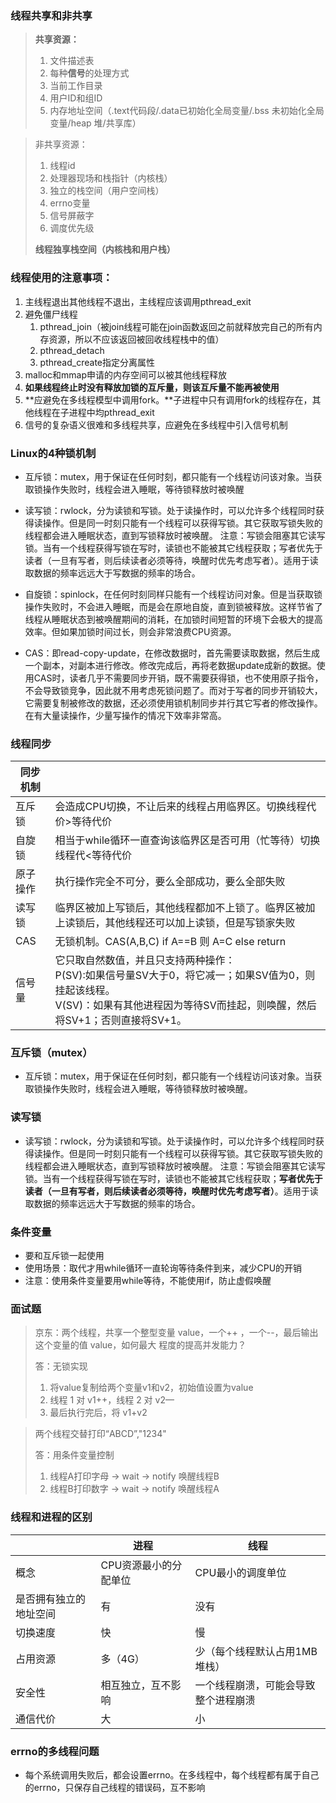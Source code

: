 ### 线程共享和非共享

> **共享资源：**
>
> 1. 文件描述表
> 2. 每种**信号**的处理方式
> 3. 当前工作目录
> 4. 用户ID和组ID
> 5. 内存地址空间（.text代码段/.data已初始化全局变量/.bss 未初始化全局变量/heap 堆/共享库）

> 非共享资源：
>
> 1. 线程id
> 2. 处理器现场和栈指针（内核栈）
> 3. 独立的栈空间（用户空间栈）
> 4. errno变量
> 5. 信号屏蔽字
> 6. 调度优先级
>
> **线程独享栈空间（内核栈和用户栈）**

### 线程使用的注意事项：

1. 主线程退出其他线程不退出，主线程应该调用pthread_exit
2. 避免僵尸线程
   1. pthread_join（被join线程可能在join函数返回之前就释放完自己的所有内存资源，所以不应该返回被回收线程栈中的值）
   2. pthread_detach
   3. pthread_create指定分离属性
3. malloc和mmap申请的内存空间可以被其他线程释放
4. **如果线程终止时没有释放加锁的互斥量，则该互斥量不能再被使用**
5. **应避免在多线程模型中调用fork。**子进程中只有调用fork的线程存在，其他线程在子进程中均pthread_exit
6. 信号的复杂语义很难和多线程共享，应避免在多线程中引入信号机制

### Linux的4种锁机制

+ 互斥锁：mutex，用于保证在任何时刻，都只能有一个线程访问该对象。当获取锁操作失败时，线程会进入睡眠，等待锁释放时被唤醒

+ 读写锁：rwlock，分为读锁和写锁。处于读操作时，可以允许多个线程同时获得读操作。但是同一时刻只能有一个线程可以获得写锁。其它获取写锁失败的线程都会进入睡眠状态，直到写锁释放时被唤醒。 注意：写锁会阻塞其它读写锁。当有一个线程获得写锁在写时，读锁也不能被其它线程获取；写者优先于读者（一旦有写者，则后续读者必须等待，唤醒时优先考虑写者）。适用于读取数据的频率远远大于写数据的频率的场合。

+ 自旋锁：spinlock，在任何时刻同样只能有一个线程访问对象。但是当获取锁操作失败时，不会进入睡眠，而是会在原地自旋，直到锁被释放。这样节省了线程从睡眠状态到被唤醒期间的消耗，在加锁时间短暂的环境下会极大的提高效率。但如果加锁时间过长，则会非常浪费CPU资源。
+ CAS：即read-copy-update，在修改数据时，首先需要读取数据，然后生成一个副本，对副本进行修改。修改完成后，再将老数据update成新的数据。使用CAS时，读者几乎不需要同步开销，既不需要获得锁，也不使用原子指令，不会导致锁竞争，因此就不用考虑死锁问题了。而对于写者的同步开销较大，它需要复制被修改的数据，还必须使用锁机制同步并行其它写者的修改操作。在有大量读操作，少量写操作的情况下效率非常高。

### 线程同步

| 同步机制 |                                                              |
| -------- | ------------------------------------------------------------ |
| 互斥锁   | 会造成CPU切换，不让后来的线程占用临界区。切换线程代价>等待代价 |
| 自旋锁   | 相当于while循环一直查询该临界区是否可用（忙等待）切换线程代<等待代价 |
| 原子操作 | 执行操作完全不可分，要么全部成功，要么全部失败               |
| 读写锁   | 临界区被加上写锁后，其他线程都加不上锁了。临界区被加上读锁后，其他线程还可以加上读锁，但是写锁家失败 |
| CAS      | 无锁机制。CAS(A,B,C) if A==B 则 A=C else return              |
| 信号量   | 它只取自然数值，并且只支持两种操作：<br>P(SV):如果信号量SV大于0，将它减一；如果SV值为0，则挂起该线程。<br>V(SV)：如果有其他进程因为等待SV而挂起，则唤醒，然后将SV+1；否则直接将SV+1。 |

### 互斥锁（mutex）

+ 互斥锁：mutex，用于保证在任何时刻，都只能有一个线程访问该对象。当获取锁操作失败时，线程会进入睡眠，等待锁释放时被唤醒。

### 读写锁

+ 读写锁：rwlock，分为读锁和写锁。处于读操作时，可以允许多个线程同时获得读操作。但是同一时刻只能有一个线程可以获得写锁。其它获取写锁失败的线程都会进入睡眠状态，直到写锁释放时被唤醒。 注意：写锁会阻塞其它读写锁。当有一个线程获得写锁在写时，读锁也不能被其它线程获取；**写者优先于读者（一旦有写者，则后续读者必须等待，唤醒时优先考虑写者）**。适用于读取数据的频率远远大于写数据的频率的场合。

### 条件变量

+ 要和互斥锁一起使用
+ 使用场景：取代才用while循环一直轮询等待条件到来，减少CPU的开销
+ 注意：使用条件变量要用while等待，不能使用if，防止虚假唤醒

### 面试题

> 京东：两个线程，共享一个整型变量 value，一个++ ，一个--，最后输出这个变量的值 value，如何最大
> 程度的提高并发能力？
>
> 答：无锁实现
>
> 1. 将value复制给两个变量v1和v2，初始值设置为value
> 2. 线程 1 对 v1++，线程 2 对 v2—
> 3. 最后执行完后，将 v1+v2

> 两个线程交替打印“ABCD”,"1234"
>
> 答：用条件变量控制
>
> 1. 线程A打印字母 -> wait -> notify 唤醒线程B
> 2. 线程B打印数字 -> wait -> notify 唤醒线程A

### 线程和进程的区别

|                        | 进程                  | 线程                                 |
| ---------------------- | --------------------- | ------------------------------------ |
| 概念                   | CPU资源最小的分配单位 | CPU最小的调度单位                    |
| 是否拥有独立的地址空间 | 有                    | 没有                                 |
| 切换速度               | 快                    | 慢                                   |
| 占用资源               | 多（4G）              | 少（每个线程默认占用1MB堆栈）        |
| 安全性                 | 相互独立，互不影响    | 一个线程崩溃，可能会导致整个进程崩溃 |
| 通信代价               | 大                    | 小                                   |

### errno的多线程问题

+ 每个系统调用失败后，都会设置errno。在多线程中，每个线程都有属于自己的errno，只保存自己线程的错误码，互不影响
